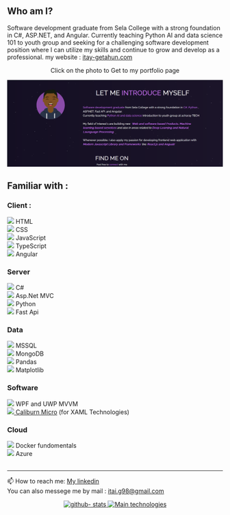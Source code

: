 ## Who am I?
Software development graduate from Sela College with a strong foundation in C#, ASP.NET, and Angular. Currently teaching Python AI and data science 101 to youth group and seeking for a challenging software development position where I can utilize my skills and continue to grow and develop as a professional.
 my website : <a href="https://itay-getahun.com">itay-getahun.com<a/>
<div align="center">
<p>Click on the photo to Get to my portfolio page</p>
<a href="https://itay-getahun.com">
         <img alt="Prtfolio" src="https://raw.githubusercontent.com/itayG98/itayG98/main/screenshot_horiz.png"
         width="650">
      </a>
</div>

## Familiar with :

<div>
<h3> Client : </h3>
<image width="35" src="Icons/HTML.png"> HTML <br>
<image width="35" src="Icons/CSS.png"> CSS <br> 
<image width="35" src="Icons/JS.jpg"> JavaScript <br>
<image width="35" src="Icons/Typescript.png"> TypeScript <br>
<image width="35" width="33" src="Icons/ANGULAR.png"> Angular <br>

<h3>Server </h3>
<image width="35" src="Icons/csharp.png"> C# <br>
<image width="35" src="Icons/ASP.NET.avif"> Asp.Net MVC <br>
<image width="35" src="Icons/Python_logo.jpg"> Python <br>
<image width="35" src="Icons/FastApi_logo.png"> Fast Api <br>

<h3>Data </h3>
<image width="35" src="Icons/MSSQL.png"> MSSQL <br>
<image width="35" src="Icons/mongo_logo.jpg"> MongoDB <br>
<image width="35" src="Icons/Pandas_logo.png"> Pandas <br>
<image width="35" src="Icons/matplotlib_logo.png"> Matplotlib <br>

<h3>Software</h3>
<image width="35" src="Icons/WPF.jpeg"> WPF and UWP MVVM <br>
 <a href="https://github.com/Caliburn-Micro/Caliburn.Micro">
 <image width="35" src="Icons/CALIBURN-MICRO.png"> Caliburn Micro</a> (for XAML Technologies) <br>

<h3>Cloud</h3>
<image width="35" src="Icons/DOCKER.webp"> Docker fundomentals <br>
<image width="35" src="Icons/azure_logo.png"> Azure <br>

</div>
<br>
<hr>
 📫 How to reach me:
<a href="https://www.linkedin.com/in/itay-getahun/">My linkedin</a>
<br>
You can also messege me by mail : <a href="itai.g98@gmail.com">itai.g98@gmail.com</a>


<p align="center">
<a href="https://github.com/itayG98">
  <img height="180em" width="410em" src="https://github-readme-stats-eight-theta.vercel.app/api?username=itayG98&show_icons=true&theme=buefy&include_all_commits=true&count_private=true" alt="github- stats"/>
  <img height="180em" width="410em" src="https://github-readme-stats-eight-theta.vercel.app/api/top-langs/?username=itayG98&layout=compact&langs_count=8&theme=buefy" alt="Main technologies"/>
</a>
</p>



